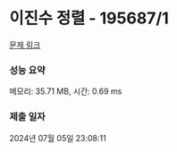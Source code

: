 # 이진수 정렬 - 195687/1 

[문제 링크](https://level.goorm.io/exam/195687/%EC%9D%B4%EC%A7%84%EC%88%98-%EC%A0%95%EB%A0%AC/quiz/1) 

### 성능 요약

메모리: 35.71 MB, 시간: 0.69 ms

### 제출 일자

2024년 07월 05일 23:08:11

